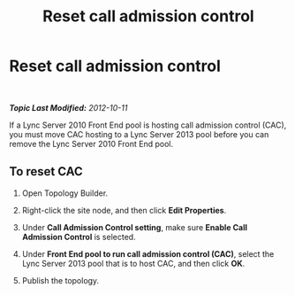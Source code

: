 ﻿---
title: Reset call admission control
TOCTitle: Reset call admission control
ms:assetid: 5873f56c-f3d6-4d73-beea-c9f37d5077f6
ms:mtpsurl: https://technet.microsoft.com/en-us/library/JJ688064(v=OCS.15)
ms:contentKeyID: 49733658
ms.date: 07/23/2014
mtps_version: v=OCS.15
---

<div data-xmlns="http://www.w3.org/1999/xhtml">

<div class="topic" data-xmlns="http://www.w3.org/1999/xhtml" data-msxsl="urn:schemas-microsoft-com:xslt" data-cs="http://msdn.microsoft.com/en-us/">

<div data-asp="http://msdn2.microsoft.com/asp">

# Reset call admission control

</div>

<div id="mainSection">

<div id="mainBody">

<span> </span>

_**Topic Last Modified:** 2012-10-11_

If a Lync Server 2010 Front End pool is hosting call admission control (CAC), you must move CAC hosting to a Lync Server 2013 pool before you can remove the Lync Server 2010 Front End pool.

<div>

## To reset CAC

1.  Open Topology Builder.

2.  Right-click the site node, and then click **Edit Properties**.

3.  Under **Call Admission Control setting**, make sure **Enable Call Admission Control** is selected.

4.  Under **Front End pool to run call admission control (CAC)**, select the Lync Server 2013 pool that is to host CAC, and then click **OK**.

5.  Publish the topology.

</div>

</div>

<span> </span>

</div>

</div>

</div>


